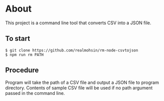 # About

This project is a command line tool that converts CSV into a JSON file.

## To start

```
$ git clone https://github.com/realmohsin/rm-node-csvtojson
$ npm run rm PATH
```

## Procedure

Program will take the path of a CSV file and output a JSON file to program directory.
Contents of sample CSV file will be used if no path argument passed in the command line.
